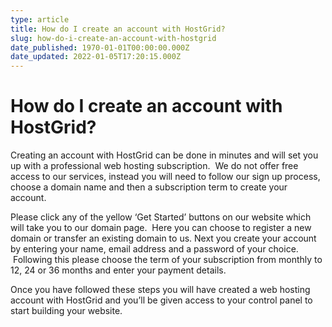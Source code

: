 ```yaml
---
type: article
title: How do I create an account with HostGrid?
slug: how-do-i-create-an-account-with-hostgrid
date_published: 1970-01-01T00:00:00.000Z
date_updated: 2022-01-05T17:20:15.000Z
---
```


# How do I create an account with HostGrid?

Creating an account with HostGrid can be done in minutes and will set you up with a professional web hosting subscription.  We do not offer free access to our services, instead you will need to follow our sign up process, choose a domain name and then a subscription term to create your account.

Please click any of the yellow ‘Get Started’ buttons on our website which will take you to our domain page.  Here you can choose to register a new domain or transfer an existing domain to us. Next you create your account by entering your name, email address and a password of your choice.  Following this please choose the term of your subscription from monthly to 12, 24 or 36 months and enter your payment details.

Once you have followed these steps you will have created a web hosting account with HostGrid and you’ll be given access to your control panel to start building your website.